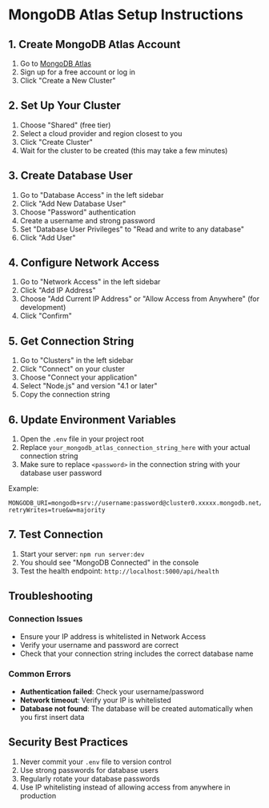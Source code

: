 # MongoDB Atlas Setup Instructions

## 1. Create MongoDB Atlas Account

1. Go to [MongoDB Atlas](https://www.mongodb.com/cloud/atlas)
2. Sign up for a free account or log in
3. Click "Create a New Cluster"

## 2. Set Up Your Cluster

1. Choose "Shared" (free tier)
2. Select a cloud provider and region closest to you
3. Click "Create Cluster"
4. Wait for the cluster to be created (this may take a few minutes)

## 3. Create Database User

1. Go to "Database Access" in the left sidebar
2. Click "Add New Database User"
3. Choose "Password" authentication
4. Create a username and strong password
5. Set "Database User Privileges" to "Read and write to any database"
6. Click "Add User"

## 4. Configure Network Access

1. Go to "Network Access" in the left sidebar
2. Click "Add IP Address"
3. Choose "Add Current IP Address" or "Allow Access from Anywhere" (for development)
4. Click "Confirm"

## 5. Get Connection String

1. Go to "Clusters" in the left sidebar
2. Click "Connect" on your cluster
3. Choose "Connect your application"
4. Select "Node.js" and version "4.1 or later"
5. Copy the connection string

## 6. Update Environment Variables

1. Open the `.env` file in your project root
2. Replace `your_mongodb_atlas_connection_string_here` with your actual connection string
3. Make sure to replace `<password>` in the connection string with your database user password

Example:
```
MONGODB_URI=mongodb+srv://username:password@cluster0.xxxxx.mongodb.net/?retryWrites=true&w=majority
```

## 7. Test Connection

1. Start your server: `npm run server:dev`
2. You should see "MongoDB Connected" in the console
3. Test the health endpoint: `http://localhost:5000/api/health`

## Troubleshooting

### Connection Issues
- Ensure your IP address is whitelisted in Network Access
- Verify your username and password are correct
- Check that your connection string includes the correct database name

### Common Errors
- **Authentication failed**: Check your username/password
- **Network timeout**: Verify your IP is whitelisted
- **Database not found**: The database will be created automatically when you first insert data

## Security Best Practices

1. Never commit your `.env` file to version control
2. Use strong passwords for database users
3. Regularly rotate your database passwords
4. Use IP whitelisting instead of allowing access from anywhere in production